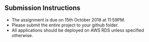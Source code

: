 ## Submission Instructions
* The assignment is due on 15th October 2018  at 11:59PM.
* Please submit the entire project to your github folder.
* All applications should be deployed on AWS RDS unless specified otherwise.
